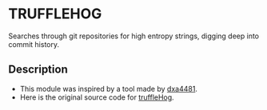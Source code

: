 # TRUFFLEHOG
Searches through git repositories for high entropy strings, digging deep into commit history.

## Description
- This module was inspired by a tool made by [dxa4481](https://github.com/dxa4481/).
- Here is the original source code for [truffleHog](https://github.com/dxa4481/truffleHog).
